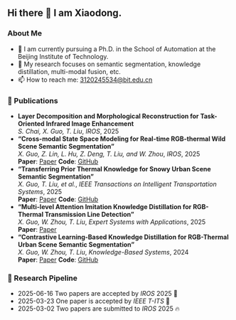 ## Hi there 👋 I am Xiaodong.
### About Me
- :school: I am currently pursuing a Ph.D. in the School of Automation at the Beijing Institute of Technology.
- :raising_hand: My research focuses on semantic segmentation, knowledge distillation, multi-modal fusion, etc.
- 📫 How to reach me: 3120245534@bit.edu.cn
### 📝 Publications
- **Layer Decomposition and Morphological Reconstruction for Task-Oriented Infrared Image Enhancement**  
  *S. Chai, X. Guo, T. Liu*, *IROS*, 2025
- **“Cross-modal State Space Modeling for Real-time RGB-thermal Wild Scene Semantic Segmentation”**  
  *X. Guo, Z. Lin, L. Hu, Z. Deng, T. Liu, and W. Zhou*, *IROS*, 2025  
  **Paper**: [Paper](https://arxiv.org/abs/2506.17869)
  **Code**: [GitHub](https://github.com/xiaodonguo/CMSSM)
- **“Transferring Prior Thermal Knowledge for Snowy Urban Scene Semantic Segmentation”**  
  *X. Guo, T. Liu, et al.*, *IEEE Transactions on Intelligent Transportation Systems*, 2025  
  **Paper**: [Paper](https://doi.org/10.1109/TITS.2025.3555617)
  **Code**: [GitHub](https://github.com/xiaodonguo/SUS_dataset)  
- **“Multi-level Attention Imitation Knowledge Distillation for RGB-Thermal Transmission Line Detection”**  
  *X. Guo, W. Zhou, T. Liu*, *Expert Systems with Applications*, 2025  
  **Paper**: [Paper](https://doi.org/10.1016/j.eswa.2024.125406)  
- **“Contrastive Learning-Based Knowledge Distillation for RGB-Thermal Urban Scene Semantic Segmentation”**  
  *X. Guo, W. Zhou, T. Liu*, *Knowledge-Based Systems*, 2024  
  **Paper**: [Paper](https://doi.org/10.1016/j.knosys.2024.111588)
  **Code**: [GitHub](https://github.com/xiaodonguo/CLNet)
### 📅 Research Pipeline
- 2025-06-16 Two papers are accepted by *IROS* 2025 🎉
- 2025-03-23 One paper is accepted by *IEEE T-ITS* 🎉
- 2025-03-02 Two papers are submitted to *IROS* 2025 :fire:
